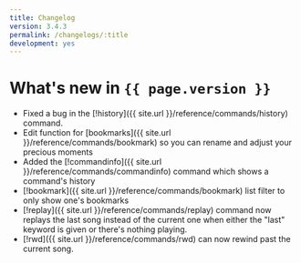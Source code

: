 ```yaml
---
title: Changelog
version: 3.4.3
permalink: /changelogs/:title
development: yes
---
```


# What's new in `{{ page.version }}`
- Fixed a bug in the [!history]({{ site.url }}/reference/commands/history) command.
- Edit function for [bookmarks]({{ site.url }}/reference/commands/bookmark) so you can rename and adjust your precious moments
- Added the [!commandinfo]({{ site.url }}/reference/commands/commandinfo) command which shows a command's history
- [!bookmark]({{ site.url }}/reference/commands/bookmark) list filter to only show one's bookmarks
- [!replay]({{ site.url }}/reference/commands/replay) command now replays the last song instead of the current one when either the "last" keyword is given or there's nothing playing.
- [!rwd]({{ site.url }}/reference/commands/rwd) can now rewind past the current song.
